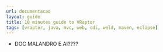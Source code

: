 ```yaml
---
url: documentacao
layout: guide
title: 10 minutes guide to VRaptor
tags: [vraptor, java, mvc, web, cdi, weld, maven, eclipse]
---
```

* DOC MALANDRO
E AI????

